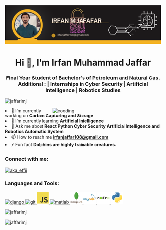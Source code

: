 ![logo](https://github.com/jaffarimj/jaffarimj/blob/main/1.png)
<h1 align="center">Hi 👋, I'm Irfan Muhammad Jaffar</h1>
<h3 align="center">Final Year Student of Bachelor's of Petroleum and Natural Gas. Additional : | Internships in Cyber Security | Artificial Intelligence | Robotics Studies</h3>

<p align="left"> <img src="https://komarev.com/ghpvc/?username=jaffarimj&label=Profile%20views&color=0e75b6&style=flat" alt="jaffarimj" /> </p>
<img align="right" alt="cooding" width="350" src="https://developer-blogs.nvidia.com/wp-content/uploads/2022/02/DS-Guide-to-Gradient-Descent_Pic5.gif"

- 🔭 I’m currently working on **Carbon Capturing and Storage**
- 🌱 I’m currently learning **Artificial Intelligence**
- 💬 Ask me about **React Python Cyber Security Artificial Intelligence and Robotics Automatic System**
- 📫 How to reach me **irfanjaffar108@gmail.com**
- ⚡ Fun fact **Dolphins are highly trainable creatures.**

<h3 align="left">Connect with me:</h3>
<p align="left">
<a href="https://instagram.com/aka_effii" target="blank"><img align="center" src="https://raw.githubusercontent.com/rahuldkjain/github-profile-readme-generator/master/src/images/icons/Social/instagram.svg" alt="aka_effii" height="30" width="40" /></a>
</p>

<h3 align="left">Languages and Tools:</h3>
<p align="left"> <a href="https://www.djangoproject.com/" target="_blank" rel="noreferrer"> <img src="https://cdn.worldvectorlogo.com/logos/django.svg" alt="django" width="40" height="40"/> </a> <a href="https://git-scm.com/" target="_blank" rel="noreferrer"> <img src="https://www.vectorlogo.zone/logos/git-scm/git-scm-icon.svg" alt="git" width="40" height="40"/> </a> <a href="https://developer.mozilla.org/en-US/docs/Web/JavaScript" target="_blank" rel="noreferrer"> <img src="https://raw.githubusercontent.com/devicons/devicon/master/icons/javascript/javascript-original.svg" alt="javascript" width="40" height="40"/> </a> <a href="https://www.mathworks.com/" target="_blank" rel="noreferrer"> <img src="https://upload.wikimedia.org/wikipedia/commons/2/21/Matlab_Logo.png" alt="matlab" width="40" height="40"/> </a> <a href="https://www.mongodb.com/" target="_blank" rel="noreferrer"> <img src="https://raw.githubusercontent.com/devicons/devicon/master/icons/mongodb/mongodb-original-wordmark.svg" alt="mongodb" width="40" height="40"/> </a> <a href="https://www.mysql.com/" target="_blank" rel="noreferrer"> <img src="https://raw.githubusercontent.com/devicons/devicon/master/icons/mysql/mysql-original-wordmark.svg" alt="mysql" width="40" height="40"/> </a> <a href="https://nodejs.org" target="_blank" rel="noreferrer"> <img src="https://raw.githubusercontent.com/devicons/devicon/master/icons/nodejs/nodejs-original-wordmark.svg" alt="nodejs" width="40" height="40"/> </a> <a href="https://www.python.org" target="_blank" rel="noreferrer"> <img src="https://raw.githubusercontent.com/devicons/devicon/master/icons/python/python-original.svg" alt="python" width="40" height="40"/> </a> </p>

<p><img align="center" src="https://github-readme-stats.vercel.app/api/top-langs?username=jaffarimj&show_icons=true&locale=en&layout=compact" alt="jaffarimj" /></p>

<p><img align="center" src="https://github-readme-streak-stats.herokuapp.com/?user=jaffarimj&" alt="jaffarimj" /></p>


